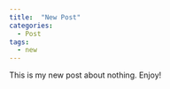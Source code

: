 ```yaml
---
title:  "New Post"
categories:
  - Post
tags:
  - new
---
```


This is my new post about nothing. Enjoy!